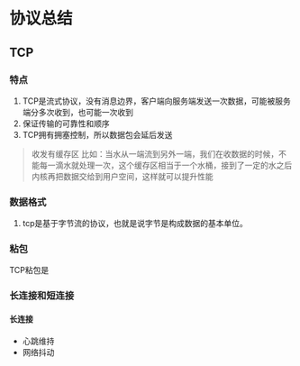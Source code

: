 # 协议总结

## TCP

### 特点
1. TCP是流式协议，没有消息边界，客户端向服务端发送一次数据，可能被服务端分多次收到，也可能一次收到
2. 保证传输的可靠性和顺序
3. TCP拥有拥塞控制，所以数据包会延后发送

> 收发有缓存区 
> 比如：当水从一端流到另外一端，我们在收数据的时候，不能每一滴水就处理一次，这个缓存区相当于一个水桶，接到了一定的水之后内核再把数据交给到用户空间，这样就可以提升性能 

### 数据格式
1. tcp是基于字节流的协议，也就是说字节是构成数据的基本单位。

### 粘包
TCP粘包是


### 长连接和短连接


#### 长连接
- 心跳维持
- 网络抖动